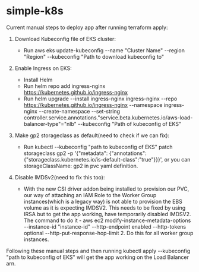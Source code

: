 # simple-k8s

Current manual steps to deploy app after running terraform apply:

1) Download Kubeconfig file of EKS cluster:
   - Run  aws eks update-kubeconfig   --name "Cluster Name"   --region "Region"   --kubeconfig "Path to download kubeconfig to"

2) Enable Ingress on EKS:
    - Install Helm
    - Run helm repo add ingress-nginx https://kubernetes.github.io/ingress-nginx
    - Run helm upgrade --install ingress-nginx ingress-nginx --repo https://kubernetes.github.io/ingress-nginx  --namespace ingress-nginx --create-namespace   --set-string controller.service.annotations."service\.beta\.kubernetes\.io/aws-load-balancer-type"="nlb" --kubeconfig "Path of kubeconfig of EKS"

3) Make gp2 storageclass as default(need to check if we can fix):
     -  Run kubectl --kubeconfig "path to kubeconfig of EKS" patch storageclass gp2 -p '{"metadata": {"annotations":{"storageclass.kubernetes.io/is-default-class":"true"}}}', or you can storageClassName: gp2 in pvc yaml definition.
      
4) Disable IMDSv2(need to fix this too):
     - With the new CSI driver addon being installed to provision our PVC, our way of attaching an IAM Role to the Worker Group instances(which is a legacy way) is not able to provision the EBS volume as it is expecting IMDSV2. This needs to be fixed by using IRSA but to get the app working, have temporarily disabled IMDSV2. The command to do it - aws ec2 modify-instance-metadata-options --instance-id "instance-id" --http-endpoint enabled --http-tokens optional --http-put-response-hop-limit 2. Do this for all worker group instances.
  
Following these manual steps and then running kubectl apply --kubeconfig "path to kubeconfig of EKS" will get the app working on the Load Balancer arn.
